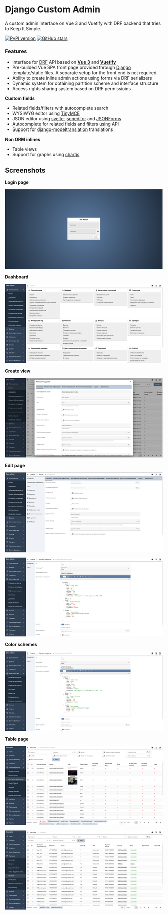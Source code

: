 # Django Custom Admin

A custom admin interface on Vue 3 and Vuetify with DRF backend that tries to Keep It Simple.

[![PyPI version](https://badge.fury.io/py/django-customvueadmin.svg)](https://badge.fury.io/py/django-customvueadmin)
[![GitHub stars](https://img.shields.io/github/stars/Innova-Group-LLC/custom_admin)](https://github.com/Innova-Group-LLC/custom_admin)

### Features

- Interface for [DRF](https://www.django-rest-framework.org/) API based on **[Vue 3](https://vuejs.org/)** and **[Vuetify](https://vuetifyjs.com/)**
- Pre-builded Vue SPA front page provided through [Django](https://www.djangoproject.com/) template/static files. A separate setup for the front end is not required.
- Ability to create inline admin actions using forms via DRF serializers
- Dynamic system for obtaining partition scheme and interface structure
- Access rights sharing system based on DRF permissioins

**Custom fields**
- Related fields/filters with autocomplete search
- WYSIWYG editor using [TinyMCE](https://www.tiny.cloud/docs/tinymce/latest/)
- JSON editor using [svelte-jsoneditor](https://github.com/josdejong/svelte-jsoneditor) and [JSONForms](https://jsonforms.io/)
- Autocomplete for related fields and filters using API
- Support for [django-modeltranslation](https://readthedocs.org/projects/django-modeltranslation/) translations

**Non ORM inlines**
- Table views
- Support for graphs using [chartjs](https://www.chartjs.org/)

## Screenshots

**Login page**

![login](images/login.png)

**Dashboard**

![main-page](images/main-page.png)

**Create view**

![create-view](images/create-view.png)

**Edit page**

![edit-page](images/edit-page.png)

![json-edit](images/json-edit.png)

**Color schemes**

![json-edit](images/json-edit.png)

**Table page**

![table-page](images/table-page.png)

![table-page](images/table-page2.png)
